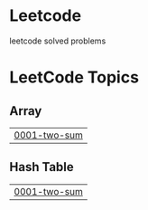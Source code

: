 # Leetcode
leetcode solved problems

<!---LeetCode Topics Start-->
# LeetCode Topics
## Array
|  |
| ------- |
| [0001-two-sum](https://github.com/Supreeth-M/Leetcode/tree/master/0001-two-sum) |
## Hash Table
|  |
| ------- |
| [0001-two-sum](https://github.com/Supreeth-M/Leetcode/tree/master/0001-two-sum) |
<!---LeetCode Topics End-->